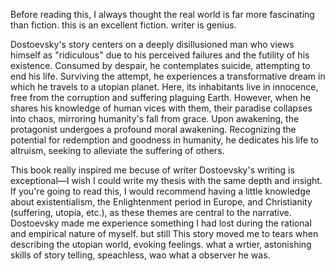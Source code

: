 

Before reading this, I always thought the real world is far more fascinating than fiction. this is an excellent fiction. writer is genius. 


Dostoevsky's story centers on a deeply disillusioned man who views himself as "ridiculous" due to his perceived failures and the futility of his existence. Consumed by despair, he contemplates suicide, attempting to end his life. Surviving the attempt, he experiences a transformative dream in which he travels to a utopian planet. Here, its inhabitants live in innocence, free from the corruption and suffering plaguing Earth. However, when he shares his knowledge of human vices with them, their paradise collapses into chaos, mirroring humanity's fall from grace. Upon awakening, the protagonist undergoes a profound moral awakening. Recognizing the potential for redemption and goodness in humanity, he dedicates his life to altruism, seeking to alleviate the suffering of others.

This book really inspired me becuse of writer Dostoevsky's writing is exceptional—I wish I could write my thesis with the same depth and insight. If you're going to read this, I would recommend having a little knowledge about existentialism, the Enlightenment period in Europe, and Christianity (suffering, utopia, etc.), as these themes are central to the narrative. Dostoevsky made me experience something I had lost during the rational and empirical nature of myself.  but still This story moved me to tears when describing the utopian world, evoking feelings. what a wrtier, astonishing skills of story telling, speachless, wao what a observer he was.